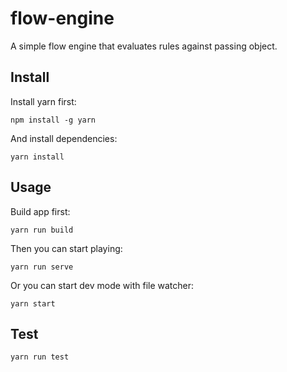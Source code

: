 # flow-engine

A simple flow engine that evaluates rules against passing object.

## Install

Install yarn first:

```
npm install -g yarn
```

And install dependencies:

```
yarn install
```

## Usage

Build app first:

```
yarn run build
```

Then you can start playing:

```
yarn run serve
```

Or you can start dev mode with file watcher:

```
yarn start
```

## Test

```
yarn run test
```

